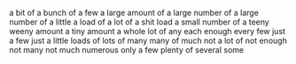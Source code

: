 a bit of
a bunch of 
a few
a large amount of
a large number of
a large number of 
a little
a load of
a lot of
a shit load
a small number of
a teeny weeny amount
a tiny amount
a whole lot of
any
each
enough
every
few 
just a few
just a little
loads of
lots of
many 
many of
much 
not a lot of
not enough
not many
not much
numerous
only a few
plenty of 
several
some
